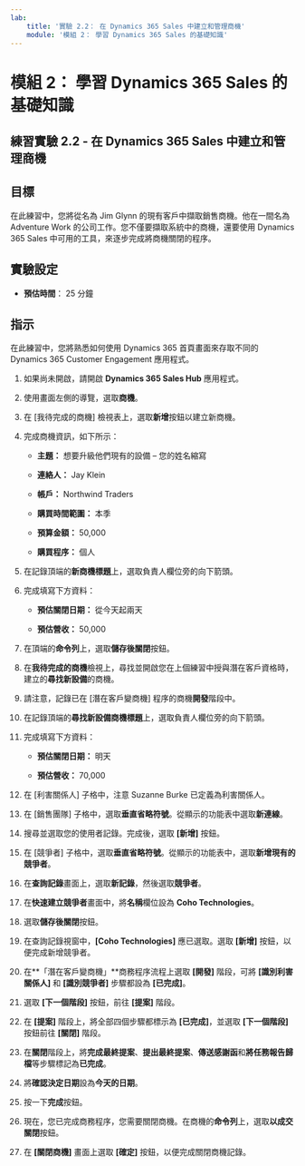 ```yaml
---
lab:
    title: '實驗 2.2： 在 Dynamics 365 Sales 中建立和管理商機'
    module: '模組 2： 學習 Dynamics 365 Sales 的基礎知識'
---
```


模組 2： 學習 Dynamics 365 Sales 的基礎知識
========================

## 練習實驗 2.2 - 在 Dynamics 365 Sales 中建立和管理商機 

## 目標

在此練習中，您將從名為 Jim Glynn 的現有客戶中擷取銷售商機。他在一間名為 Adventure Work 的公司工作。您不僅要擷取系統中的商機，還要使用 Dynamics 365 Sales 中可用的工具，來逐步完成將商機關閉的程序。


## 實驗設定

  - **預估時間**： 25 分鐘

## 指示

在此練習中，您將熟悉如何使用 Dynamics 365 首頁畫面來存取不同的 Dynamics 365 Customer Engagement 應用程式。 

1. 如果尚未開啟，請開啟 **Dynamics 365 Sales Hub** 應用程式。 

2. 使用畫面左側的導覽，選取**商機**。 

3. 在 [我待完成的商機] 檢視表上，選取**新增**按鈕以建立新商機。

4. 完成商機資訊，如下所示：

	- **主題：** 想要升級他們現有的設備 – 您的姓名縮寫

	- **連絡人：** Jay Klein

	- **帳戶：** Northwind Traders

	- **購買時間範圍：** 本季

	- **預算金額：** 50,000

	- **購買程序：** 個人

5. 在記錄頂端的**新商機標題**上，選取負責人欄位旁的向下箭頭。 

6. 完成填寫下方資料：

	- **預估關閉日期：** 從今天起兩天

	- **預估營收：** 50,000

7. 在頂端的**命令列**上，選取**儲存後關閉**按鈕。 

8. 在**我待完成的商機**檢視上，尋找並開啟您在上個練習中授與潛在客戶資格時，建立的**尋找新設備**的商機。 

9. 請注意，記錄已在 [潛在客戶變商機] 程序的商機**開發**階段中。 

10. 在記錄頂端的**尋找新設備商機標題**上，選取負責人欄位旁的向下箭頭。 

11. 完成填寫下方資料：

	- **預估關閉日期：** 明天

	- **預估營收：** 70,000

12. 在 [利害關係人] 子格中，注意 Suzanne Burke 已定義為利害關係人。 

13. 在 [銷售團隊] 子格中，選取**垂直省略符號**。從顯示的功能表中選取**新連線**。 

14. 搜尋並選取您的使用者記錄。完成後，選取 **[新增]** 按鈕。 

15. 在 [競爭者] 子格中，選取**垂直省略符號**。從顯示的功能表中，選取**新增現有的競爭者**。 

16. 在**查詢記錄**畫面上，選取**新記錄**，然後選取**競爭者**。

17. 在**快速建立競爭者**畫面中，將**名稱**欄位設為 **Coho Technologies**。

18. 選取**儲存後關閉**按鈕。

19. 在查詢記錄視窗中，**[Coho Technologies]** 應已選取。選取 **[新增]** 按鈕，以便完成新增競爭者。 

20. 在**「潛在客戶變商機」**商務程序流程上選取 **[開發]** 階段，可將 **[識別利害關係人]** 和 **[識別競爭者]** 步驟都設為 **[已完成]**。 

21. 選取 **[下一個階段]** 按鈕，前往 **[提案]** 階段。

22. 在 **[提案]** 階段上，將全部四個步驟都標示為 **[已完成]**，並選取 **[下一個階段]** 按鈕前往 **[關閉]** 階段。 

23. 在**關閉**階段上，將**完成最終提案**、**提出最終提案**、**傳送感謝函**和**將任務報告歸檔**等步驟標記為**已完成**。 

24. 將**確認決定日期**設為**今天的日期**。 

25. 按一下**完成**按鈕。 

26. 現在，您已完成商務程序，您需要關閉商機。在商機的**命令列**上，選取**以成交關閉**按鈕。 

27. 在 **[關閉商機]** 畫面上選取 **[確定]** 按鈕，以便完成關閉商機記錄。 
